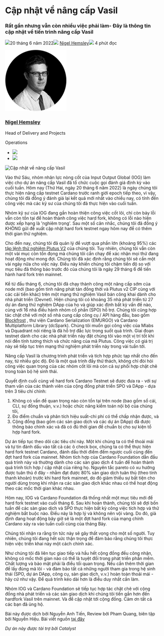 # Cập nhật về nâng cấp Vasil

### **Rất gần nhưng vẫn còn nhiều việc phải làm- Đây là thông tin cập nhật về tiến trình nâng cấp Vasil**

![](img/2022-06-20-vasil-upgrade-the-state-of-play.002.png)20 tháng 6 năm 2022![](img/2022-06-20-vasil-upgrade-the-state-of-play.002.png) [Nigel Hemsley](/en/blog/authors/nigel-hemsley/page-1/)![](img/2022-06-20-vasil-upgrade-the-state-of-play.003.png) 4 phút đọc

![Nigel Hemsley](img/2022-06-20-vasil-upgrade-the-state-of-play.004.png)[](/en/blog/authors/nigel-hemsley/page-1/)

### [**Nigel Hemsley**](/en/blog/authors/nigel-hemsley/page-1/)

Head of Delivery and Projects

Operations

- ![](img/2022-06-20-vasil-upgrade-the-state-of-play.005.png)[](mailto:nigel.hemsley@iohk.io "Email")
- ![](img/2022-06-20-vasil-upgrade-the-state-of-play.006.png)[](tmp/www.linkedin.com/in/nigel-hemsley-433a213 "LinkedIn")

![Cập nhật về nâng cấp Vasil](https://github.com/cardano2vn/iohk-blog/blob/main/vi/docs1/2022/06/img/2022-06-20-vasil-upgrade-the-state-of-play.007.png?raw=true)

Vào thứ Sáu, nhóm nhân lực nòng cốt của Input Output Global (IOG)  làm việc cho dự án nâng cấp Vasil đã tổ chức cuộc gọi đánh giá định kỳ vào cuối tuần. Hôm nay (Thứ Hai, ngày 20 tháng 6 năm 2022) là ngày chúng tôi thực hiện nâng cấp testnet Cardano trước ranh giới epoch tiếp theo, vì vậy, chúng tôi đã đồng ý đánh giá lại kết quả mới nhất vào chiều nay, có tính đến công việc mà các kỹ sư của chúng tôi đã thực hiện vào cuối tuần.

Nhóm kỹ sư của IOG đang gần hoàn thiện công việc cốt lõi, chỉ còn bảy lỗi vẫn còn tồn tại để hoàn thành công việc hard fork, không có lỗi nào hiện được xếp hạng là 'nghiêm trọng'. Sau một số cân nhắc, chúng tôi đã đồng ý KHÔNG gửi đề xuất cập nhật hard fork testnet ngay hôm nay để có thêm thời gian thử nghiệm.

Cho đến nay, chúng tôi đã quản lý để vượt qua phần lớn (khoảng 95%) các [tập lệnh thử nghiệm Plutus V2](https://github.com/input-output-hk/cardano-node-tests/issues/1079) của chúng tôi. Tuy nhiên, chúng tôi vẫn còn một vài mục còn tồn đọng mà chúng tôi cần chạy để xác nhận mọi thứ đang hoạt động như mong đợi. Chúng tôi đã xác định rằng chúng tôi sẽ cần một vài ngày nữa cho việc này. Điều này khiến chúng tôi chậm tiến độ so với mục tiêu đã thông báo trước đó của chúng tôi là ngày 29 tháng 6 để tiến hành hard fork trên mainnet.

Kể từ đầu tháng 6, chúng tôi đã chạy thành công một nâng cấp sớm của node mới (bao gồm tính năng phát tán đồng thời và Plutus v2 CIP cùng với các cải tiến khác) trên một mạng thử nghiệm  Vasil bán công khai dành cho nhà phát triển (Devnet). Hiện chúng tôi có khoảng 35 nhà phát triển từ 27 dự án đang thử nghiệm DApp của họ và giúp xác định bất kỳ vấn đề nào, cùng với 16 nhà điều hành nhóm cổ phần (SPO) hỗ trợ. Chúng tôi cũng hợp tác chặt chẽ với một số nhà cung cấp công cụ / API hàng đầu, bao gồm [Blockfrost](https://blockfrost.io/) , thư viện Cardano Serialization (EMURGO) và Cardano Multiplatform Library (dcSpark). Chúng tôi muốn gọi công việc của Mlabs và Dquadrant nói riêng là đã hỗ trợ đắc lực trong suốt quá trình. Giai đoạn testnet dành cho các nhà phát triển này đặt chúng tôi vào một vị trí tốt khi nói đến tính tương thích và chức năng của mã Plutus. Công việc có giá trị này sẽ tiếp tục trên mạng thử nghiệm phát triển này trong vài tuần tới.

Nâng cấp Vasil là chương trình phát triển và tích hợp phức tạp nhất cho đến nay, từ nhiều góc độ. Đó là một quá trình đầy thử thách, không chỉ đòi hỏi công việc quan trọng của các nhóm cốt lõi mà còn cả sự phối hợp chặt chẽ trong toàn bộ hệ sinh thái.

Quyết định cuối cùng về hard fork Cardano Testnet sẽ được đưa ra - với sự tham vấn của các thành viên của cộng đồng phát triển SPO và DApp - dựa trên 3 tiêu chí chính:

1. Không có vấn đề quan trọng nào còn tồn tại trên node (bao gồm sổ cái, CLI, sự đồng thuận, v.v.) hoặc chức năng kiểm toán nội bộ của chúng tôi,
2. Đo điểm chuẩn và phân tích hiệu suất-chi phí có thể chấp nhận được, và
3. Cộng đồng (bao gồm các sàn giao dịch và các dự án DApp) đã được thông báo chính xác và đã có đủ thời gian để chuẩn bị cho sự kiện tổ hợp hard fork.

Dự án tiếp tục theo dõi các tiêu chí này. Một khi chúng ta có thể thoải mái và tự tin đánh dấu vào tất cả các ô check box, chúng ta có thể thực hiện hard fork testnet Cardano, đánh dấu thời điểm đếm ngược cuối cùng đến đợt hard fork của mainnet. Nhóm tích hợp của Cardano Foundation dẫn đầu quá trình này và thường dành cho các sàn giao dịch 4 tuần để hoàn thành quá trình tích hợp / cập nhật của riêng họ. Nguyên tắc pareto có xu hướng được tuân thủ ở đây - nhằm đạt được 80% sàn giao dịch tuân thủ (theo tính thanh khoản) trước khi hard fork mainnet, do đó giảm thiểu sự bất tiện cho người dùng trong khi nhận ra các sàn giao dịch khác nhau có thể hoạt động theo các mốc thời gian khác nhau.

Hôm nay, IOG và Cardano Foundation đã thống nhất một mục tiêu mới để hard fork testnet vào cuối tháng 6. Sau khi hoàn thành, chúng tôi sẽ đợi bốn tuần để các sàn giao dịch và SPO thực hiện bất kỳ công việc tích hợp và thử nghiệm bắt buộc nào. Điều này là hợp lý và không nên vội vàng. Do đó, giả định đang hoạt động bây giờ sẽ là một đợt hard fork của mạng chính Cardano xảy ra vào tuần cuối cùng của tháng Bảy.

Chúng tôi nhận ra rằng tin tức này sẽ gây thất vọng cho một số người. Tuy nhiên, chúng tôi đang hết sức thận trọng để đảm bảo rằng chúng tôi thực hiện việc triển khai này một cách chính xác.

Như chúng tôi đã liên tục giao tiếp và hầu hết cộng đồng đều công nhận, không có mốc thời gian nào có thể là tuyệt đối trong phát triển phần mềm. Chất lượng và bảo mật phải là điều tối quan trọng. Nếu cần thêm thời gian để lấy đúng mã lõi - và đảm bảo tất cả những người tham gia trong hệ sinh thái (SPO, dự án DApp, công cụ, sàn giao dịch, v.v.) hoàn toàn thoải mái - hãy cứ như vậy. Để quá trình kéo dài hơn là điều duy nhất cần làm.

Nhóm IOG và Cardano Foundation sẽ tiếp tục hợp tác chặt chẽ với cộng đồng nhà phát triển và các sàn giao dịch khi chúng tôi tiến gần hơn đến hardfork Vasil trên mainnet. Và để cập nhật tới cộng đồng. Cảm ơn tất cả các bạn đã ủng hộ.

Bài này được dịch bởi Nguyễn Anh Tiến, Review bởi Pham Quang, biên tập bởi Nguyễn Hiệu. Bài viết nguồn [tại đây](https://iohk.io/en/blog/posts/2022/06/20/vasil-upgrade-the-state-of-play)

*Dự án này được tài trợ bởi Catalyst*
